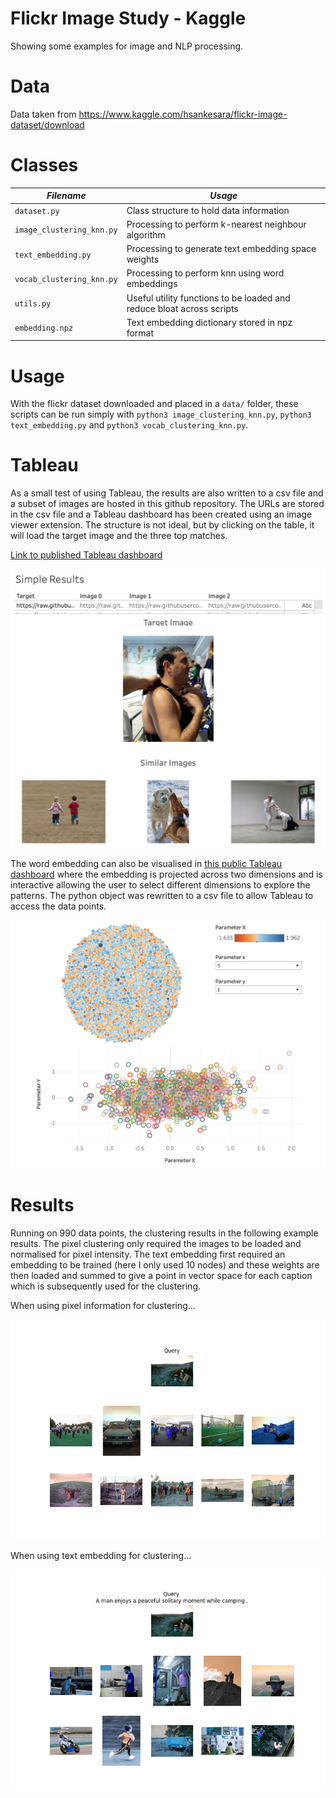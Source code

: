 # Flickr Image Study - Kaggle

Showing some examples for image and NLP processing.

# Data

Data taken from https://www.kaggle.com/hsankesara/flickr-image-dataset/download

# Classes

| *Filename* | *Usage* |
| --- | --- |
| `dataset.py` | Class structure to hold data information |
| `image_clustering_knn.py` | Processing to perform k-nearest neighbour algorithm |
| `text_embedding.py` | Processing to generate text embedding space weights |
| `vocab_clustering_knn.py` | Processing to perform knn using word embeddings |
| `utils.py` | Useful utility functions to be loaded and reduce bloat across scripts |
| `embedding.npz` | Text embedding dictionary stored in npz format |

# Usage

With the flickr dataset downloaded and placed in a `data/` folder, these scripts can be run simply with `python3 image_clustering_knn.py`, `python3 text_embedding.py` and `python3 vocab_clustering_knn.py`.

# Tableau

As a small test of using Tableau, the results are also written to a csv file and a subset of images are hosted in this github repository. The URLs are stored in the csv file and a Tableau dashboard has been created using an image viewer extension. The structure is not ideal, but by clicking on the table, it will load the target image and the three top matches.

[Link to published Tableau dashboard](https://public.tableau.com/views/flickr_image_display/Dashboard1?:language=en-GB&:display_count=n&:origin=viz_share_link)

![screenshot](screenshot_tableau_simimg.png)

The word embedding can also be visualised in [this public Tableau dashboard](https://public.tableau.com/shared/BZKPX7F4Y?:display_count=n&:origin=viz_share_link) where the embedding is projected across two dimensions and is interactive allowing the user to select different dimensions to explore the patterns. The python object was rewritten to a csv file to allow Tableau to access the data points.

![screenshot](screenshot_tableau_wordembed.png)

# Results

Running on 990 data points, the clustering results in the following example results. The pixel clustering only required the images to be loaded and normalised for pixel intensity. The text embedding first required an embedding to be trained (here I only used 10 nodes) and these weights are then loaded and summed to give a point in vector space for each caption which is subsequently used for the clustering.

When using pixel information for clustering...

![example](similar_images/similar_1423997242.jpg.png)

When using text embedding for clustering...

![example](similar_text/similar_1423997242.jpg.png)


